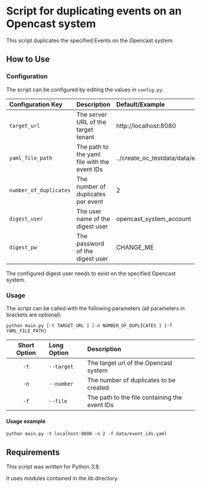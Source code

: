 # Script for duplicating events on an Opencast system

This script duplicates the specified Events on the Opencast system.

## How to Use

### Configuration

The script can be configured by editing the values in `config.py`:

| Configuration Key         | Description                                  | Default/Example                           |
| :------------------------ | :------------------------------------------- | :---------------------------------------- |
| `target_url`              | The server URL of the target tenant          | http://localhost:8080                     |
| `yaml_file_path`          | The path to the yaml file with the event IDs | ../create_oc_testdata/data/event_ids.yaml |
| `number_of_duplicates`    | The number of duplicates per event           | 2                                         |
| `digest_user`             | The user name of the digest user             | opencast_system_account                   |
| `digest_pw`               | The password of the digest user              | CHANGE_ME                                 |


The configured digest user needs to exist on the specified Opencast system. 

### Usage

The script can be called with the following parameters (all parameters in brackets are optional):

`python main.py [-t TARGET_URL ] [-n NUMBER_OF_DUPLICATES ] [-f YAML_FILE_PATH]`

| Short Option | Long Option | Description                                      |
| :----------: | :---------- | :----------------------------------------------- |
| `-t`         | `--target`  | The target url of the Opencast system            |
| `-n`         | `--number`  | The number of duplicates to be created           |
| `-f`         | `--file`    | The path to the file containing the event IDs    |

#### Usage example

`python main.py -t localhost:8080 -n 2 -f data/event_ids.yaml`

## Requirements

This script was written for Python 3.8.

It uses modules contained in the _lib_ directory.
